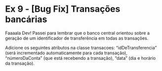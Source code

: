 # Ex 9 - [Bug Fix] Transações bancárias

Faaaala Dev!
Passei para lembrar que o banco central orientou sobre a geração de um identificador de transferência em todas as transações.

Adicione os seguintes atributos na classe transacoes: “idDeTransferencia” (será incrementado automaticamente para cada transação), “númeroDaConta” (que está recebendo a transação), “data” (dia e horário da transação).